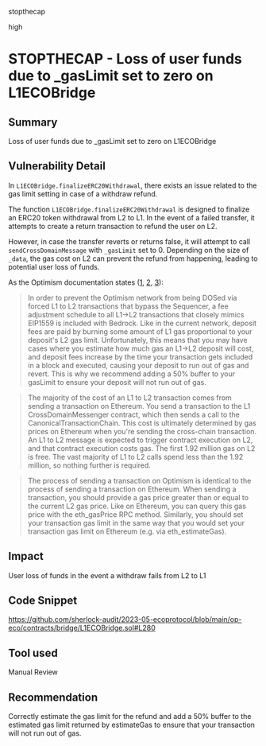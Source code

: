 stopthecap

high

# STOPTHECAP - Loss of user funds due to _gasLimit set to zero on L1ECOBridge

## Summary

Loss of user funds due to _gasLimit set to zero on L1ECOBridge

## Vulnerability Detail

In `L1ECOBridge.finalizeERC20Withdrawal`, there exists an issue related to the gas limit setting in case of a withdraw refund. 

The function `L1ECOBridge.finalizeERC20Withdrawal` is designed to finalize an ERC20 token withdrawal from L2 to L1. In the event of a failed transfer, it attempts to create a return transaction to refund the user on L2.

However, in case the transfer reverts or returns false, it will attempt to call `sendCrossDomainMessage`  with `_gasLimit` set to 0. Depending on the size of `_data`, the gas cost on L2 can prevent the refund from happening, leading to potential user loss of funds. 

As the Optimism documentation states ([1](https://community.optimism.io/docs/developers/bedrock/differences/#deposits-from-ethereum-to-optimism), [2](https://community.optimism.io/docs/developers/bridge/messaging/#fees-for-sending-data-between-l1-and-l2), [3](https://community.optimism.io/docs/developers/build/transaction-fees/#sending-transactions)):

> In order to prevent the Optimism network from being DOSed via forced L1 to L2 transactions that bypass the Sequencer, a fee adjustment schedule to all L1→L2 transactions that closely mimics EIP1559 is included with Bedrock. Like in the current network, deposit fees are paid by burning some amount of L1 gas proportional to your deposit's L2 gas limit. Unfortunately, this means that you may have cases where you estimate how much gas an L1→L2 deposit will cost, and deposit fees increase by the time your transaction gets included in a block and executed, causing your deposit to run out of gas and revert. This is why we recommend adding a 50% buffer to your gasLimit to ensure your deposit will not run out of gas.

> The majority of the cost of an L1 to L2 transaction comes from sending a transaction on Ethereum. You send a transaction to the L1 CrossDomainMessenger contract, which then sends a call to the CanonicalTransactionChain. This cost is ultimately determined by gas prices on Ethereum when you're sending the cross-chain transaction. An L1 to L2 message is expected to trigger contract execution on L2, and that contract execution costs gas. The first 1.92 million gas on L2 is free. The vast majority of L1 to L2 calls spend less than the 1.92 million, so nothing further is required.


> The process of sending a transaction on Optimism is identical to the process of sending a transaction on Ethereum. When sending a transaction, you should provide a gas price greater than or equal to the current L2 gas price. Like on Ethereum, you can query this gas price with the eth_gasPrice RPC method. Similarly, you should set your transaction gas limit in the same way that you would set your transaction gas limit on Ethereum (e.g. via eth_estimateGas).

## Impact

User loss of funds in the event a withdraw fails from L2 to L1

## Code Snippet

https://github.com/sherlock-audit/2023-05-ecoprotocol/blob/main/op-eco/contracts/bridge/L1ECOBridge.sol#L280

## Tool used

Manual Review

## Recommendation

Correctly estimate the gas limit for the refund and add a 50% buffer to the estimated gas limit returned by estimateGas to ensure that your transaction will not run out of gas. 